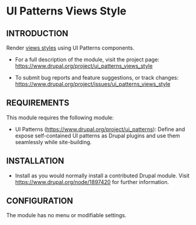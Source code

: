 # UI Patterns Views Style


INTRODUCTION
------------

Render [views styles](https://api.drupal.org/api/drupal/core!modules!views!src!Plugin!views!style!StylePluginBase.php/group/views_style_plugins/8.8.x) using UI Patterns components.

 * For a full description of the module, visit the project page:
   https://www.drupal.org/project/ui_patterns_views_style

 * To submit bug reports and feature suggestions, or track changes:
   https://www.drupal.org/project/issues/ui_patterns_views_style


REQUIREMENTS
------------

This module requires the following module:

 * UI Patterns (https://www.drupal.org/project/ui_patterns):
   Define and expose self-contained UI patterns as Drupal plugins and use them
   seamlessly while site-building.


INSTALLATION
------------

 * Install as you would normally install a contributed Drupal module. Visit
   https://www.drupal.org/node/1897420 for further information.

CONFIGURATION
-------------

The module has no menu or modifiable settings.
